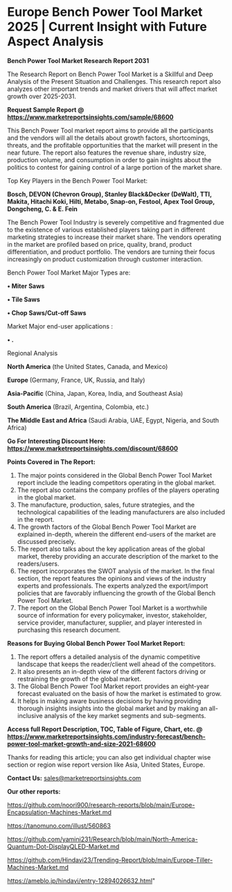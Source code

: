 # Europe Bench Power Tool Market 2025 | Current Insight with Future Aspect Analysis

<strong>Bench Power Tool Market Research Report 2031</strong>

The Research Report on Bench Power Tool Market is a Skillful and Deep Analysis of the Present Situation and Challenges. This research report also analyzes other important trends and market drivers that will affect market growth over 2025-2031.

<strong>Request Sample Report @ <a href=https://www.marketreportsinsights.com/sample/68600>https://www.marketreportsinsights.com/sample/68600</a></strong>

This Bench Power Tool market report aims to provide all the participants and the vendors will all the details about growth factors, shortcomings, threats, and the profitable opportunities that the market will present in the near future. The report also features the revenue share, industry size, production volume, and consumption in order to gain insights about the politics to contest for gaining control of a large portion of the market share.

Top Key Players in the Bench Power Tool Market:

<strong>Bosch, DEVON (Chevron Group), Stanley Black&Decker (DeWalt), TTI, Makita, Hitachi Koki, Hilti, Metabo, Snap-on, Festool, Apex Tool Group, Dongcheng, C. & E. Fein</strong>

The Bench Power Tool Industry is severely competitive and fragmented due to the existence of various established players taking part in different marketing strategies to increase their market share. The vendors operating in the market are profiled based on price, quality, brand, product differentiation, and product portfolio. The vendors are turning their focus increasingly on product customization through customer interaction.

Bench Power Tool Market Major Types are:

<strong>• Miter Saws

• Tile Saws

• Chop Saws/Cut-off Saws</strong>

Market Major end-user applications :

<strong>• .</strong>

Regional Analysis

</u><strong><b>North America</b></strong> (the United States, Canada, and Mexico)

<strong><b>Europe </b></strong>(Germany, France, UK, Russia, and Italy)

<strong><b>Asia-Pacific</b></strong> (China, Japan, Korea, India, and Southeast Asia)

<strong><b>South America</b></strong> (Brazil, Argentina, Colombia, etc.)

<strong><b>The Middle East and Africa</b></strong> (Saudi Arabia, UAE, Egypt, Nigeria, and South Africa)

<strong>Go For Interesting Discount Here: <a href=https://www.marketreportsinsights.com/discount/68600>https://www.marketreportsinsights.com/discount/68600</a></strong>

<strong>Points Covered in The Report:</strong>
<ol>
  <li>The major points considered in the Global Bench Power Tool Market report include the leading competitors operating in the global market.</li>
  <li>The report also contains the company profiles of the players operating in the global market.</li>
  <li>The manufacture, production, sales, future strategies, and the technological capabilities of the leading manufacturers are also included in the report.</li>
  <li>The growth factors of the Global Bench Power Tool Market are explained in-depth, wherein the different end-users of the market are discussed precisely.</li>
  <li>The report also talks about the key application areas of the global market, thereby providing an accurate description of the market to the readers/users.</li>
  <li>The report incorporates the SWOT analysis of the market. In the final section, the report features the opinions and views of the industry experts and professionals. The experts analyzed the export/import policies that are favorably influencing the growth of the Global Bench Power Tool Market.</li>
  <li>The report on the Global Bench Power Tool Market is a worthwhile source of information for every policymaker, investor, stakeholder, service provider, manufacturer, supplier, and player interested in purchasing this research document.</li>
</ol>
<strong>Reasons for Buying Global Bench Power Tool Market Report:</strong>

<ol>
  <li>The report offers a detailed analysis of the dynamic competitive landscape that keeps the reader/client well ahead of the competitors.</li>
  <li>It also presents an in-depth view of the different factors driving or restraining the growth of the global market.</li>
  <li>The Global Bench Power Tool Market report provides an eight-year forecast evaluated on the basis of how the market is estimated to grow.</li>
  <li>It helps in making aware business decisions by having providing thorough insights insights into the global market and by making an all-inclusive analysis of the key market segments and sub-segments.</li>
</ol>
<strong>Access full Report Description, TOC, Table of Figure, Chart, etc. @ <a href=https://www.marketreportsinsights.com/industry-forecast/bench-power-tool-market-growth-and-size-2021-68600>https://www.marketreportsinsights.com/industry-forecast/bench-power-tool-market-growth-and-size-2021-68600</a></strong>


Thanks for reading this article; you can also get individual chapter wise section or region wise report version like Asia, United States, Europe.

<strong>Contact Us:</strong>
sales@marketreportsinsights.com

<strong>Our other reports:</strong>

<a href=https://github.com/noori900/research-reports/blob/main/Europe-Encapsulation-Machines-Market.md>https://github.com/noori900/research-reports/blob/main/Europe-Encapsulation-Machines-Market.md</a>

<a href=https://tanomuno.com/illust/560863>https://tanomuno.com/illust/560863</a>

<a href=https://github.com/yamini231/Research/blob/main/North-America-Quantum-Dot-DisplayQLED-Market.md>https://github.com/yamini231/Research/blob/main/North-America-Quantum-Dot-DisplayQLED-Market.md</a>

<a href=https://github.com/Hindavi23/Trending-Report/blob/main/Europe-Tiller-Machines-Market.md>https://github.com/Hindavi23/Trending-Report/blob/main/Europe-Tiller-Machines-Market.md</a>

<a href=https://ameblo.jp/hindavi/entry-12894026632.html>https://ameblo.jp/hindavi/entry-12894026632.html</a>"

